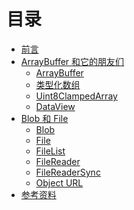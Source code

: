 # 目录

- [前言](preface.md)
- [ArrayBuffer 和它的朋友们](array-buffer-and-its-friends.md)
  - [ArrayBuffer](array-buffer.md)
  - [类型化数组](typed-array.md)
  - [Uint8ClampedArray](uint8-clamped-array.md)
  - [DataView](data-view.md)
- [Blob 和 File](blob-and-file.md)
  - [Blob](blob.md)
  - [File](file.md)
  - [FileList](file-list.md)
  - [FileReader](file-reader.md)
  - [FileReaderSync]()
  - [Object URL]()
- [参考资料](reference.md)

